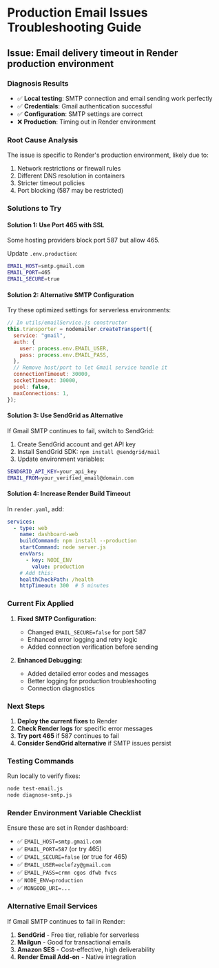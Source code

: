 # Production Email Issues Troubleshooting Guide

## Issue: Email delivery timeout in Render production environment

### Diagnosis Results
- ✅ **Local testing**: SMTP connection and email sending work perfectly
- ✅ **Credentials**: Gmail authentication successful
- ✅ **Configuration**: SMTP settings are correct
- ❌ **Production**: Timing out in Render environment

### Root Cause Analysis
The issue is specific to Render's production environment, likely due to:
1. Network restrictions or firewall rules
2. Different DNS resolution in containers
3. Stricter timeout policies
4. Port blocking (587 may be restricted)

### Solutions to Try

#### Solution 1: Use Port 465 with SSL
Some hosting providers block port 587 but allow 465.

Update `.env.production`:
```bash
EMAIL_HOST=smtp.gmail.com
EMAIL_PORT=465
EMAIL_SECURE=true
```

#### Solution 2: Alternative SMTP Configuration
Try these optimized settings for serverless environments:

```javascript
// In utils/emailService.js constructor
this.transporter = nodemailer.createTransport({
  service: "gmail",
  auth: {
    user: process.env.EMAIL_USER,
    pass: process.env.EMAIL_PASS,
  },
  // Remove host/port to let Gmail service handle it
  connectionTimeout: 30000,
  socketTimeout: 30000,
  pool: false,
  maxConnections: 1,
});
```

#### Solution 3: Use SendGrid as Alternative
If Gmail SMTP continues to fail, switch to SendGrid:

1. Create SendGrid account and get API key
2. Install SendGrid SDK: `npm install @sendgrid/mail`
3. Update environment variables:
```bash
SENDGRID_API_KEY=your_api_key
EMAIL_FROM=your_verified_email@domain.com
```

#### Solution 4: Increase Render Build Timeout
In `render.yaml`, add:
```yaml
services:
  - type: web
    name: dashboard-web
    buildCommand: npm install --production
    startCommand: node server.js
    envVars:
      - key: NODE_ENV
        value: production
    # Add this:
    healthCheckPath: /health
    httpTimeout: 300  # 5 minutes
```

### Current Fix Applied

1. **Fixed SMTP Configuration**:
   - Changed `EMAIL_SECURE=false` for port 587
   - Enhanced error logging and retry logic
   - Added connection verification before sending

2. **Enhanced Debugging**:
   - Added detailed error codes and messages
   - Better logging for production troubleshooting
   - Connection diagnostics

### Next Steps

1. **Deploy the current fixes** to Render
2. **Check Render logs** for specific error messages
3. **Try port 465** if 587 continues to fail
4. **Consider SendGrid alternative** if SMTP issues persist

### Testing Commands

Run locally to verify fixes:
```bash
node test-email.js
node diagnose-smtp.js
```

### Render Environment Variable Checklist

Ensure these are set in Render dashboard:
- ✅ `EMAIL_HOST=smtp.gmail.com`
- ✅ `EMAIL_PORT=587` (or try 465)
- ✅ `EMAIL_SECURE=false` (or true for 465)
- ✅ `EMAIL_USER=eclefzy@gmail.com`
- ✅ `EMAIL_PASS=crmn cgos dfwb fvcs`
- ✅ `NODE_ENV=production`
- ✅ `MONGODB_URI=...`

### Alternative Email Services

If Gmail SMTP continues to fail in Render:

1. **SendGrid** - Free tier, reliable for serverless
2. **Mailgun** - Good for transactional emails
3. **Amazon SES** - Cost-effective, high deliverability
4. **Render Email Add-on** - Native integration